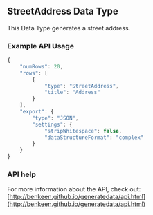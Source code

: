 ## StreetAddress Data Type

This Data Type generates a street address. 


### Example API Usage

```javascript
{
    "numRows": 20,
    "rows": [
        {
            "type": "StreetAddress",
            "title": "Address"
        }
    ],
    "export": {
        "type": "JSON",
        "settings": {
            "stripWhitespace": false,
            "dataStructureFormat": "complex"
        }
    }
}
```
 
### API help

For more information about the API, check out:
[http://benkeen.github.io/generatedata/api.html](http://benkeen.github.io/generatedata/api.html)
